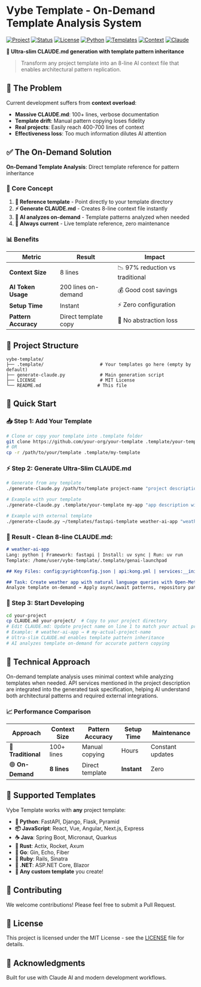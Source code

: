 # Vybe Template - On-Demand Template Analysis System

[![Project](https://img.shields.io/badge/Project-Vybe%20Template-blue)](https://github.com/yourusername/vybe-template)
[![Status](https://img.shields.io/badge/Status-Production-success)](https://github.com/yourusername/vybe-template)
[![License](https://img.shields.io/badge/License-MIT-green)](./LICENSE)
[![Python](https://img.shields.io/badge/Python-3.6+-blue)](https://www.python.org/)
[![Templates](https://img.shields.io/badge/Templates-Any%20Framework-purple)](#supported-templates)
[![Context](https://img.shields.io/badge/Context-8%20Lines-brightgreen)](#the-on-demand-solution)
[![Claude](https://img.shields.io/badge/Claude-AI%20Ready-orange)](https://claude.ai)

**🚀 Ultra-slim CLAUDE.md generation with template pattern inheritance**

> Transform any project template into an 8-line AI context file that enables architectural pattern replication.

## 🔴 The Problem

Current development suffers from **context overload**:
- **Massive CLAUDE.md**: 100+ lines, verbose documentation
- **Template drift**: Manual pattern copying loses fidelity
- **Real projects**: Easily reach 400-700 lines of context
- **Effectiveness loss**: Too much information dilutes AI attention

## ✅ The On-Demand Solution

**On-Demand Template Analysis**: Direct template reference for pattern inheritance

### 🎯 Core Concept
1. **📁 Reference template** - Point directly to your template directory
2. **⚡ Generate CLAUDE.md** - Creates 8-line context file instantly
3. **🤖 AI analyzes on-demand** - Template patterns analyzed when needed
4. **🔄 Always current** - Live template reference, zero maintenance

### 📊 Benefits

| Metric | Result | Impact |
|--------|--------|--------|
| **Context Size** | 8 lines | 📉 97% reduction vs traditional |
| **AI Token Usage** | 200 lines on-demand | 💰 Good cost savings |
| **Setup Time** | Instant | ⚡ Zero configuration |
| **Pattern Accuracy** | Direct template copy | 🎯 No abstraction loss |

## 📁 Project Structure

```
vybe-template/
├── .template/                     # Your templates go here (empty by default)
├── generate-claude.py             # Main generation script
├── LICENSE                        # MIT License
└── README.md                     # This file
```

## 🚀 Quick Start

### 📥 Step 1: Add Your Template

```bash
# Clone or copy your template into .template folder
git clone https://github.com/your-org/your-template .template/your-template
# OR
cp -r /path/to/your/template .template/my-template
```

### ⚡ Step 2: Generate Ultra-Slim CLAUDE.md
```bash
# Generate from any template
./generate-claude.py /path/to/template project-name "project description [with API services]"

# Example with your template
./generate-claude.py .template/your-template my-app "app description with API services needed"

# Example with external template
./generate-claude.py ~/templates/fastapi-template weather-ai-app "weather app with Open-Meteo and OpenAI services"
```

### 📄 Result - Clean 8-line CLAUDE.md:
```markdown
# weather-ai-app
Lang: python | Framework: fastapi | Install: uv sync | Run: uv run
Template: /home/user/vybe-template/.template/genai-launchpad

## Key Files: config:pyrightconfig.json | api:kong.yml | services:__init__.py | database:pooler.sql

## Task: Create weather app with natural language queries with Open-Meteo and OpenAI services using template patterns
Analyze template on-demand → Apply async/await patterns, repository patterns → Maintain consistency
```

### 🎨 Step 3: Start Developing
```bash
cd your-project
cp CLAUDE.md your-project/  # Copy to your project directory
# Edit CLAUDE.md: Update project name on line 1 to match your actual project
# Example: # weather-ai-app → # my-actual-project-name
# Ultra-slim CLAUDE.md enables template pattern inheritance
# AI analyzes template on-demand for accurate pattern copying
```

## 🔬 Technical Approach

On-demand template analysis uses minimal context while analyzing templates when needed. API services mentioned in the project description are integrated into the generated task specification, helping AI understand both architectural patterns and required external integrations.

### 📈 Performance Comparison

| Approach | Context Size | Pattern Accuracy | Setup Time | Maintenance |
|----------|--------------|------------------|------------|-------------|
| 🔴 **Traditional** | 100+ lines | Manual copying | Hours | Constant updates |
| 🟢 **On-Demand** | **8 lines** | Direct template | **Instant** | Zero |

## 🎯 Supported Templates

Vybe Template works with **any** project template:

- **🐍 Python**: FastAPI, Django, Flask, Pyramid
- **📦 JavaScript**: React, Vue, Angular, Next.js, Express
- **☕ Java**: Spring Boot, Micronaut, Quarkus
- **🦀 Rust**: Actix, Rocket, Axum
- **🐹 Go**: Gin, Echo, Fiber
- **💎 Ruby**: Rails, Sinatra
- **🔷 .NET**: ASP.NET Core, Blazor
- **🎯 Any custom template** you create!

## 🤝 Contributing

We welcome contributions! Please feel free to submit a Pull Request.

## 📄 License

This project is licensed under the MIT License - see the [LICENSE](LICENSE) file for details.

## 🌟 Acknowledgments

Built for use with Claude AI and modern development workflows.
